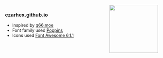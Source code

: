 <img src="https://64.media.tumblr.com/68558cba9ad383390d7701cb93d1a9ba/e46a72eb03e42cef-5e/s1280x1920/f22d19299956b3227c1cb447f59d8a98f902ec26.png" align="right" width="160">
<h3>czarhex.github.io</h3>

- Inspired by [q66.moe](https://q66.moe/)
- Font family used [Poppins](https://fonts.google.com/specimen/Poppins)
- Icons used [Font Awesome 6.1.1](https://fontawesome.com/icons)
